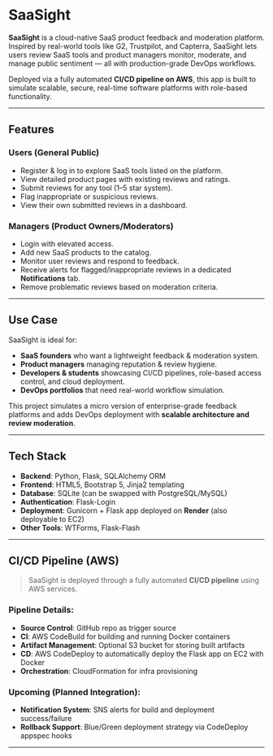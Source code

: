 # SaaSight

**SaaSight** is a cloud-native SaaS product feedback and moderation platform. Inspired by real-world tools like G2, Trustpilot, and Capterra, SaaSight lets users review SaaS tools and product managers monitor, moderate, and manage public sentiment — all with production-grade DevOps workflows.

Deployed via a fully automated **CI/CD pipeline on AWS**, this app is built to simulate scalable, secure, real-time software platforms with role-based functionality.

---

##  Features

###  Users (General Public)
- Register & log in to explore SaaS tools listed on the platform.
- View detailed product pages with existing reviews and ratings.
- Submit reviews for any tool (1–5 star system).
- Flag inappropriate or suspicious reviews.
- View their own submitted reviews in a dashboard.

###  Managers (Product Owners/Moderators)
- Login with elevated access.
- Add new SaaS products to the catalog.
- Monitor user reviews and respond to feedback.
- Receive alerts for flagged/inappropriate reviews in a dedicated **Notifications** tab.
- Remove problematic reviews based on moderation criteria.

---

##  Use Case

SaaSight is ideal for:
- **SaaS founders** who want a lightweight feedback & moderation system.
- **Product managers** managing reputation & review hygiene.
- **Developers & students** showcasing CI/CD pipelines, role-based access control, and cloud deployment.
- **DevOps portfolios** that need real-world workflow simulation.

This project simulates a micro version of enterprise-grade feedback platforms and adds DevOps deployment with **scalable architecture and review moderation**.

---

##  Tech Stack

- **Backend**: Python, Flask, SQLAlchemy ORM
- **Frontend**: HTML5, Bootstrap 5, Jinja2 templating
- **Database**: SQLite (can be swapped with PostgreSQL/MySQL)
- **Authentication**: Flask-Login
- **Deployment**: Gunicorn + Flask app deployed on **Render** (also deployable to EC2)
- **Other Tools**: WTForms, Flask-Flash

---

##  CI/CD Pipeline (AWS)

> SaaSight is deployed through a fully automated **CI/CD pipeline** using AWS services.

###  Pipeline Details:
- **Source Control**: GitHub repo as trigger source
- **CI**: AWS CodeBuild for building and running Docker containers
- **Artifact Management**: Optional S3 bucket for storing built artifacts
- **CD**: AWS CodeDeploy to automatically deploy the Flask app on EC2 with Docker
- **Orchestration**: CloudFormation for infra provisioning

###  Upcoming (Planned Integration):
- **Notification System**: SNS alerts for build and deployment success/failure
- **Rollback Support**: Blue/Green deployment strategy via CodeDeploy appspec hooks

---


